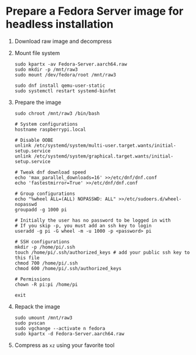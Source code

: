 # Prepare a Fedora Server image for headless installation

1. Download raw image and decompress
2. Mount file system

    ```shell
    sudo kpartx -av Fedora-Server.aarch64.raw
    sudo mkdir -p /mnt/raw3
    sudo mount /dev/fedora/root /mnt/raw3

    sudo dnf install qemu-user-static
    sudo systemctl restart systemd-binfmt
    ```

3. Prepare the image

    ```shell
    sudo chroot /mnt/raw3 /bin/bash

    # System configurations
    hostname raspberrypi.local

    # Disable OOBE
    unlink /etc/systemd/system/multi-user.target.wants/initial-setup.service
    unlink /etc/systemd/system/graphical.target.wants/initial-setup.service

    # Tweak dnf download speed
    echo 'max_parallel_downloads=16' >>/etc/dnf/dnf.conf
    echo 'fastestmirror=True' >>/etc/dnf/dnf.conf

    # Group configurations
    echo "%wheel ALL=(ALL) NOPASSWD: ALL" >>/etc/sudoers.d/wheel-nopasswd
    groupadd -g 1000 pi

    # Initially the user has no password to be logged in with
    # If you skip -p, you must add an ssh key to login
    useradd -g pi -G wheel -m -u 1000 -p <password> pi

    # SSH configurations
    mkdir -p /home/pi/.ssh
    touch /home/pi/.ssh/authorized_keys # add your public ssh key to this file
    chmod 700 /home/pi/.ssh
    chmod 600 /home/pi/.ssh/authorized_keys

    # Permissions
    chown -R pi:pi /home/pi

    exit
    ```

4. Repack the image

    ```shell
    sudo umount /mnt/raw3
    sudo pvscan
    sudo vgchange --activate n fedora
    sudo kpartx -d Fedora-Server.aarch64.raw
    ```

5. Compress as `xz` using your favorite tool
